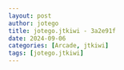 ```yaml
---
layout: post
author: jotego
title: jotego.jtkiwi - 3a2e91f
date: 2024-09-06
categories: [Arcade, jtkiwi]
tags: [jotego.jtkiwi]
---
```


